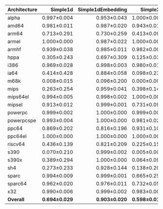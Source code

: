 | Architecture | Simple1d | Simple1dEmbedding | Simple2d | Simple2dEmbedding | ResNet50 | ResNet50Embedding |
| ------------ | ------------: | ------------: | ------------: | ------------: | ------------: | ------------: |
| alpha | 0.997±0.004 | 0.953±0.043 | 1.000±0.000 | 0.938±0.073 | 0.973±0.029 | 0.990±0.011 |
| amd64 | 0.981±0.011 | 0.987±0.020 | 0.943±0.016 | 0.991±0.022 | 0.952±0.014 | 0.993±0.013 |
| arm64 | 0.713±0.291 | 0.730±0.259 | 0.413±0.098 | 0.545±0.297 | 0.251±0.096 | 0.562±0.316 |
| armel | 1.000±0.000 | 0.987±0.022 | 1.000±0.000 | 0.984±0.031 | 1.000±0.000 | 0.994±0.004 |
| armhf | 0.939±0.038 | 0.985±0.011 | 0.982±0.008 | 0.980±0.018 | 0.972±0.004 | 0.963±0.016 |
| hppa | 0.305±0.243 | 0.697±0.309 | 0.125±0.038 | 0.666±0.279 | 0.521±0.195 | 0.306±0.213 |
| i386 | 0.969±0.028 | 0.998±0.003 | 0.980±0.014 | 0.997±0.005 | 0.970±0.013 | 0.992±0.005 |
| ia64 | 0.414±0.428 | 0.884±0.058 | 0.098±0.236 | 0.611±0.414 | 0.482±0.308 | 0.372±0.369 |
| m68k | 0.008±0.015 | 0.096±0.200 | 0.000±0.000 | 0.008±0.020 | 0.028±0.050 | 0.036±0.076 |
| mips | 0.263±0.254 | 0.959±0.041 | 0.398±0.140 | 0.913±0.140 | 0.201±0.078 | 0.749±0.140 |
| mips64el | 0.994±0.005 | 0.998±0.002 | 1.000±0.000 | 0.996±0.009 | 0.935±0.056 | 0.991±0.017 |
| mipsel | 0.913±0.012 | 0.999±0.001 | 0.731±0.096 | 0.999±0.002 | 0.257±0.064 | 0.969±0.066 |
| powerpc | 0.999±0.002 | 1.000±0.000 | 0.999±0.001 | 1.000±0.000 | 0.997±0.002 | 1.000±0.000 |
| powerpcspe | 0.993±0.004 | 1.000±0.000 | 0.981±0.022 | 1.000±0.000 | 0.975±0.010 | 1.000±0.000 |
| ppc64 | 0.869±0.202 | 0.816±0.196 | 0.931±0.109 | 0.769±0.200 | 0.627±0.220 | 0.392±0.277 |
| ppc64el | 1.000±0.000 | 1.000±0.000 | 1.000±0.001 | 1.000±0.000 | 0.828±0.158 | 0.988±0.017 |
| riscv64 | 0.436±0.139 | 0.821±0.209 | 0.225±0.157 | 0.616±0.358 | 0.387±0.108 | 0.510±0.291 |
| s390 | 0.070±0.210 | 0.999±0.002 | 0.005±0.004 | 0.992±0.015 | 0.205±0.354 | 0.716±0.360 |
| s390x | 0.389±0.294 | 1.000±0.000 | 0.064±0.095 | 0.995±0.014 | 0.332±0.312 | 0.762±0.229 |
| sh4 | 0.273±0.233 | 0.928±0.144 | 0.138±0.202 | 0.832±0.259 | 0.331±0.242 | 0.740±0.259 |
| sparc | 0.994±0.009 | 0.999±0.001 | 0.665±0.253 | 0.998±0.002 | 0.706±0.118 | 0.900±0.095 |
| sparc64 | 0.962±0.020 | 0.976±0.011 | 0.732±0.058 | 0.946±0.024 | 0.306±0.086 | 0.785±0.135 |
| x32 | 0.990±0.006 | 0.999±0.002 | 0.983±0.006 | 0.999±0.001 | 0.977±0.005 | 1.000±0.000 |
| **Overall** | **0.694±0.029** | **0.903±0.020** | **0.598±0.017** | **0.855±0.036** | **0.614±0.019** | **0.765±0.024** |
